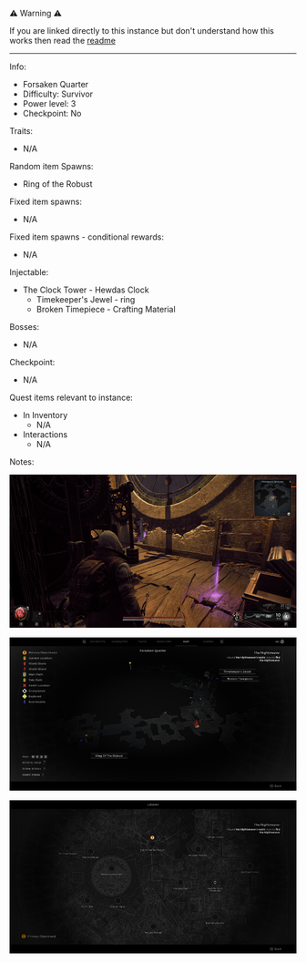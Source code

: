 ⚠️ Warning ⚠️

If you are linked directly to this instance but don't understand how this works then read the [readme](https://github.com/razeedazee/remnant2-instances/blob/main/README.md)

<hr>

Info:

- Forsaken Quarter
- Difficulty: Survivor
- Power level: 3
- Checkpoint: No

Traits:

- N/A

Random item Spawns:

- Ring of the Robust

Fixed item spawns:

- N/A

Fixed item spawns - conditional rewards:

- N/A

Injectable:

- The Clock Tower - Hewdas Clock
  - Timekeeper's Jewel - ring
  - Broken Timepiece - Crafting Material

Bosses:

- N/A

Checkpoint:

- N/A

Quest items relevant to instance:

- In Inventory
  - N/A
- Interactions
  - N/A

Notes:

>

![](info/info.png)

![](info/mini-map.png)

![](info/travel-map.png)
